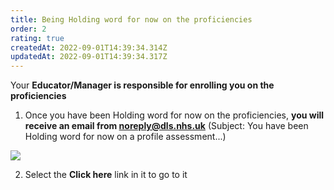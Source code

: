 ```yaml
---
title: Being Holding word for now on the proficiencies
order: 2
rating: true
createdAt: 2022-09-01T14:39:34.314Z
updatedAt: 2022-09-01T14:39:34.317Z
---
```

Your **Educator/Manager is responsible for enrolling you on the proficiencies**

1. Once you have been Holding word for now on the proficiencies, **you will receive an email from noreply@dls.nhs.uk** (Subject: You have been Holding word for now on a profile assessment...)

![](/img/enrolling_9_n.png)

2. Select the **Click here** link in it to go to it
